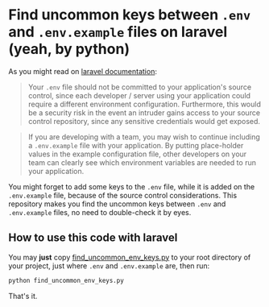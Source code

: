 # Find uncommon keys between `.env` and `.env.example` files on laravel (yeah, by python)

As you might read on [laravel documentation](https://laravel.com/docs/5.6/configuration#environment-configuration):  
  

> Your `.env` file should not be committed to your application's source control, since each developer / server using your application could require a different environment configuration. Furthermore, this would be a security risk in the event an intruder gains access to your source control repository, since any sensitive credentials would get exposed.

> If you are developing with a team, you may wish to continue including a `.env.example` file with your application. By putting place-holder values in the example configuration file, other developers on your team can clearly see which environment variables are needed to run your application.

You might forget to add some keys to the `.env` file, while it is added on the `.env.example` file, because of the source control considerations. This repository makes you find the uncommon keys between `.env` and `.env.example` files, no need to double-check it by eyes.

## How to use this code with laravel
You may **just** copy [find_uncommon_env_keys.py](https://github.com/MajidAlaeinia/uncommon_env_keys_in_laravel/blob/master/find_uncommon_env_keys.py) to your root directory of your project, just where `.env` and `.env.example` are, then run:  
```python
python find_uncommon_env_keys.py
```

That's it.
